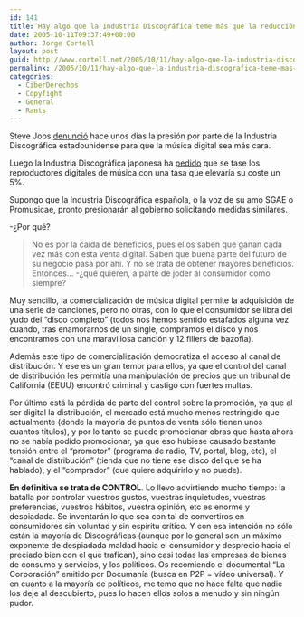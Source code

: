 ```yaml
---
id: 141
title: Hay algo que la Industria Discográfica teme más que la reducción de beneficios
date: 2005-10-11T09:37:49+00:00
author: Jorge Cortell
layout: post
guid: http://www.cortell.net/2005/10/11/hay-algo-que-la-industria-discografica-teme-mas-que-la-reduccion-de-beneficios/
permalink: /2005/10/11/hay-algo-que-la-industria-discografica-teme-mas-que-la-reduccion-de-beneficios/
categories:
  - CiberDerechos
  - Copyfight
  - General
  - Rants
---
```

Steve Jobs [denunció](http://www.20minutos.es/noticia/49397/0/Apple/musica/iTunes/) hace unos dí­as la presión por parte de la Industria Discográfica estadounidense para que la música digital sea más cara.

Luego la Industria Discográfica japonesa ha [pedido](http://www.20minutos.es/noticia/55192/0/ipod/apple/mp3/) que se tase los reproductores digitales de música con una tasa que elevarí­a su coste un 5%.

Supongo que la Industria Discográfica española, o la voz de su amo SGAE o Promusicae, pronto presionarán al gobierno solicitando medidas similares.

-¿Por qué?

> No es por la caí­da de beneficios, pues ellos saben que ganan cada vez más con esta venta digital. Saben que buena parte del futuro de su negocio pasa por ahí­. Y no se trata de obtener mayores beneficios. Entonces&#8230; -¿qué quieren, a parte de joder al consumidor como siempre?

Muy sencillo, la comercialización de música digital permite la adquisición de una serie de canciones, pero no otras, con lo que el consumidor se libra del yudo del &#8220;disco completo&#8221; (todos nos hemos sentido estafados alguna vez cuando, tras enamorarnos de un single, compramos el disco y nos encontramos con una maravillosa canción y 12 fillers de bazofia).

Además este tipo de comercialización democratiza el acceso al canal de distribución. Y ese es un gran temor para ellos, ya que el control del canal de distribución les permití­a una manipulación de precios que un tribunal de California (EEUU) encontró criminal y castigó con fuertes multas.

Por último está la pérdida de parte del control sobre la promoción, ya que al ser digital la distribución, el mercado está mucho menos restringido que actualmente (donde la mayorí­a de puntos de venta sólo tienen unos cuantos tí­tulos), y por lo tanto se puede promocionar obras que hasta ahora no se habí­a podido promocionar, ya que eso hubiese causado bastante tensión entre el &#8220;promotor&#8221; (programa de radio, TV, portal, blog, etc), el &#8220;canal de distribución&#8221; (tienda que no tiene ese disco del que se ha hablado), y el &#8220;comprador&#8221; (que quiere adquirirlo y no puede).

**En definitiva se trata de CONTROL**. Lo llevo advirtiendo mucho tiempo: la batalla por controlar vuestros gustos, vuestras inquietudes, vuestras preferencias, vuestros hábitos, vuestra opinión, etc es enorme y despiadada. Se inventarán lo que sea con tal de convertiros en consumidores sin voluntad y sin espí­ritu crí­tico. Y con esa intención no sólo están la mayorí­a de Discográficas (aunque por lo general son un máximo exponente de despiadada maldad hacia el consumidor y desprecio hacia el preciado bien con el que trafican), sino casi todas las empresas de bienes de consumo y servicios, y los polí­ticos. Os recomiendo el documental &#8220;La Corporación&#8221; emitido por Documaní­a (busca en P2P = ví­deo universal). Y en cuanto a la mayorí­a de polí­ticos, me temo que no hace falta que nadie los deje al descubierto, pues lo hacen ellos solos a menudo y sin ningún pudor.